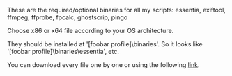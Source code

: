 These are the required/optional binaries for all my scripts: essentia, exiftool, ffmpeg, ffprobe, fpcalc, ghostscrip, pingo

Choose x86 or x64 file according to your OS architecture.

They should be installed at '[foobar profile]\binaries'. So it looks like '[foobar profile]\binaries\essentia', etc.

You can download every file one by one or using the following [link](https://download-directory.github.io?url=https://github.com/regorxxx/foobar2000-assets/tree/main/Binaries).
